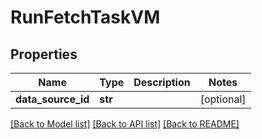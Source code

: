 # RunFetchTaskVM


## Properties
Name | Type | Description | Notes
------------ | ------------- | ------------- | -------------
**data_source_id** | **str** |  | [optional] 

[[Back to Model list]](../README.md#documentation-for-models) [[Back to API list]](../README.md#documentation-for-api-endpoints) [[Back to README]](../README.md)


